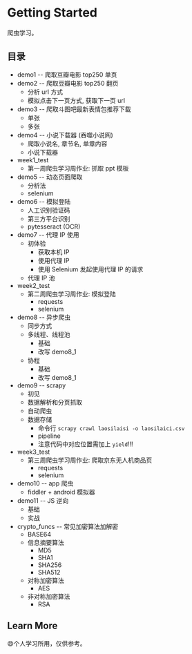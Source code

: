 # Getting Started

爬虫学习。

## 目录

- demo1 -- 爬取豆瓣电影 top250 单页
- demo2 -- 爬取豆瓣电影 top250 翻页
  - 分析 url 方式
  - 模拟点击下一页方式, 获取下一页 url
- demo3 -- 爬取斗图吧最新表情包推荐下载
  - 单张
  - 多张
- demo4 -- 小说下载器 (吞噬小说网)
  - 爬取小说名, 章节名, 单章内容
  - 小说下载器
- week1_test
  - 第一周爬虫学习周作业: 抓取 ppt 模板
- demo5 -- 动态页面爬取
  - 分析法
  - selenium
- demo6 -- 模拟登陆
  - 人工识别验证码
  - 第三方平台识别
  - pytesseract (OCR)
- demo7 -- 代理 IP 使用
  - 初体验
    - 获取本机 IP
    - 使用代理 IP
    - 使用 Selenium 发起使用代理 IP 的请求
  - 代理 IP 池
- week2_test
  - 第二周爬虫学习周作业: 模拟登陆
    - requests
    - selenium
- demo8 -- 异步爬虫
  - 同步方式
  - 多线程、线程池
    - 基础
    - 改写 demo8_1
  - 协程
    - 基础
    - 改写 demo8_1
- demo9 -- scrapy
  - 初见
  - 数据解析和分页抓取
  - 自动爬虫
  - 数据存储
    - 命令行 `scrapy crawl laosilaisi -o laosilaici.csv`
    - pipeline
    - 注意代码中对应位置需加上 `yield`!!!
- week3_test
  - 第三周爬虫学习周作业: 爬取京东无人机商品页
    - requests
    - selenium
- demo10 -- app 爬虫
  - fiddler + android 模拟器
- demo11 -- JS 逆向
  - 基础
  - 实战
- crypto_funcs -- 常见加密算法加解密
  - BASE64
  - 信息摘要算法
    - MD5
    - SHA1
    - SHA256
    - SHA512
  - 对称加密算法
    - AES
  - 非对称加密算法
    - RSA

## Learn More

:smile:个人学习所用，仅供参考。
